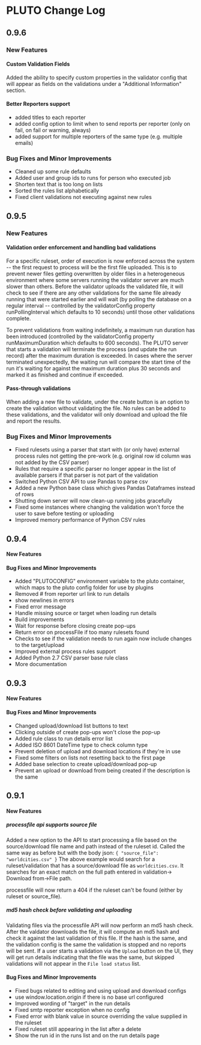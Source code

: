 # PLUTO Change Log

## 0.9.6
### New Features

#### Custom Validation Fields
Added the ability to specify custom properties in the validator config that will appear as fields on the validations under a "Additional Information" section.

#### Better Reporters support
 * added titles to each reporter
 * added config option to limit when to send reports per reporter (only on fail, on fail or warning, always)
 * added support for multiple reporters of the same type (e.g. multiple emails)

### Bug Fixes and Minor Improvements
 * Cleaned up some rule defaults
 * Added user and group ids to runs for person who executed job
 * Shorten text that is too long on lists
 * Sorted the rules list alphabetically
 * Fixed client validations not executing against new rules

## 0.9.5
### New Features

#### Validation order enforcement and handling bad validations
For a specific ruleset, order of execution is now enforced across the system -- the first request to process will be the first file uploaded. This is to prevent newer files getting overwritten by older files in a heterogeneous environment where some servers running the validator server are much slower than others. Before the validator uploads the validated file, it will check to see if there are any other validations for the same file already running that were started earlier and will wait (by polling the database on a regular interval -- controlled by the validatorConfig property runPollingInterval which defaults to 10 seconds) until those other validations complete.

To prevent validations from waiting indefinitely, a maximum run duration has been introduced (controlled by the validatorConfig property runMaximumDuration which defaults to 600 seconds). The PLUTO server that starts a validation will terminate the process (and update the run record) after the maximum duration is exceeded. In cases where the server terminated unexpectedly, the waiting run will compare the start time of the run it's waiting for against the maximum duration plus 30 seconds and marked it as finished and continue if exceeded.

#### Pass-through validations
When adding a new file to validate, under the create button is an option to create the validation without validating the file. No rules can be added to these validations, and the validator will only download and upload the file and report the results.

### Bug Fixes and Minor Improvements
 * Fixed rulesets using a parser that start with (or only have) external process rules not getting the pre-work (e.g. original row id column was not added by the CSV parser)
 * Rules that require a specific parser no longer appear in the list of available parsers if that parser is not part of the validation
 * Switched Python CSV API to use Pandas to parse csv
 * Added a new Python base class which gives Pandas Dataframes instead of rows
 * Shutting down server will now clean-up running jobs gracefully
 * Fixed some instances where changing the validation won't force the user to save before testing or uploading
 * Improved memory performance of Python CSV rules 

## 0.9.4
#### New Features

#### Bug Fixes and Minor Improvements
 * Added "PLUTOCONFIG" environment variable to the pluto container, which maps to the pluto config folder for use by plugins
 * Removed # from reporter url link to run details
 * show newlines in errors
 * Fixed error message
 * Handle missing source or target when loading run details
 * Build improvements
 * Wait for response before closing create pop-ups
 * Return error on processFile if too many rulesets found
 * Checks to see if the validation needs to run again now include changes to the target/upload
 * Improved external process rules support
 * Added Python 2.7 CSV parser base rule class
 * More documentation

## 0.9.3
#### New Features

#### Bug Fixes and Minor Improvements
 * Changed upload/download list buttons to text
 * Clicking outside of create pop-ups won't close the pop-up
 * Added rule class to run details error list
 * Added ISO 8601 DateTime type to check column type
 * Prevent deletion of upload and download locations if they're in use
 * Fixed some filters on lists not resetting back to the first page
 * Added base selection to create upload/download pop-up
 * Prevent an upload or download from being created if the description is the same


## 0.9.1
#### New Features
##### processfile api supports source file
Added a new option to the API to start processing a file based on the source/download file name and path instead of the ruleset id. Called the same way as before but with the body json:
``
{
  "source_file": "worldcities.csv"
}
``
The above example would search for a ruleset/validation that has a source/download file as `worldcities.csv`. It searches for an exact match on the full path entered in validation-> Download from->File path.

processfile will now return a 404 if the ruleset can't be found (either by ruleset or source_file).

##### md5 hash check before validating and uploading
Validating files via the processfile API will now perform an md5 hash check. After the valdator downloads the file, it will compute an md5 hash and check it against the last validation of this file. If the hash is the same, and the validation config is the same the validation is stopped and no reports will be sent. If a user starts a validation via the `Upload` button on the UI, they will get run details indicating that the file was the same, but skipped validations will not appear in the `File load status` list.

#### Bug Fixes and Minor Improvements
 * Fixed bugs related to editing and using upload and download configs
 * use window.location.origin if there is no base url configured
 * Improved wording of "target" in the run details
 * Fixed smtp reporter exception when no config
 * Fixed error with blank value in source overriding the value supplied in the ruleset
 * Fixed ruleset still appearing in the list after a delete
 * Show the run id in the runs list and on the run details page